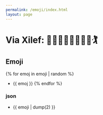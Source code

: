 ```yaml
---
permalink: /emoji/index.html
layout: page
---
```



# Via Xilef: 🍦🧃🧁🥥🎂🌭🌮🥙🏌️

## Emoji

{% for emoj in emoji | random %}
- {{ emoj }}
{% endfor %}

### json
- {{ emoji | dump(2) }}